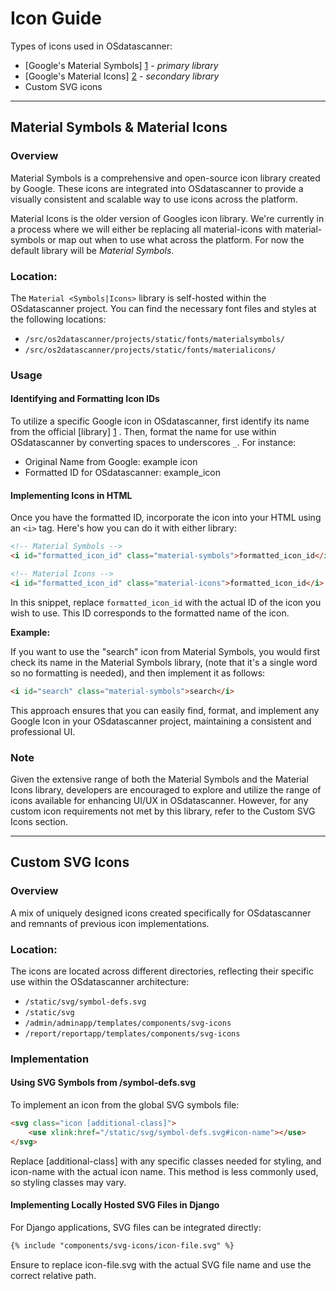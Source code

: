 # Icon Guide

Types of icons used in OSdatascanner:

- [Google's Material Symbols] [1] - *primary library*
- [Google's Material Icons] [2] - *secondary library*
- Custom SVG icons

***

## Material Symbols & Material Icons

### Overview

Material Symbols is a comprehensive and open-source icon library created by Google. These icons are integrated into OSdatascanner to provide a visually consistent and scalable way to use icons across the platform.

Material Icons is the older version of Googles icon library. We're currently in a process where we will either be replacing all material-icons with material-symbols or map out when to use what across the platform. For now the default library will be *Material Symbols*.

### Location:

The `Material <Symbols|Icons>` library is self-hosted within the OSdatascanner project. You can find the necessary font files and styles at the following locations: 

* `/src/os2datascanner/projects/static/fonts/materialsymbols/`
* `/src/os2datascanner/projects/static/fonts/materialicons/`

### Usage

#### Identifying and Formatting Icon IDs

To utilize a specific Google icon in OSdatascanner, first identify its name from the official [library] [1] . Then, format the name for use within OSdatascanner by converting spaces to underscores `_`. For instance:

- Original Name from Google: example icon
- Formatted ID for OSdatascanner: example_icon

#### Implementing Icons in HTML

Once you have the formatted ID, incorporate the icon into your HTML using an `<i>` tag. Here's how you can do it with either library:

``` html
<!-- Material Symbols -->
<i id="formatted_icon_id" class="material-symbols">formatted_icon_id</i>

<!-- Material Icons -->
<i id="formatted_icon_id" class="material-icons">formatted_icon_id</i>
```

In this snippet, replace `formatted_icon_id` with the actual ID of the icon you wish to use. This ID corresponds to the formatted name of the icon.

**Example:**

If you want to use the "search" icon from Material Symbols, you would first check its name in the Material Symbols library, (note that it's a single word so no formatting is needed), and then implement it as follows:

``` html
<i id="search" class="material-symbols">search</i>
```

This approach ensures that you can easily find, format, and implement any Google Icon in your OSdatascanner project, maintaining a consistent and professional UI.

### Note

Given the extensive range of both the Material Symbols and the Material Icons library, developers are encouraged to explore and utilize the range of icons available for enhancing UI/UX in OSdatascanner. However, for any custom icon requirements not met by this library, refer to the Custom SVG Icons section.

***


## Custom SVG Icons

### Overview

A mix of uniquely designed icons created specifically for OSdatascanner and remnants of previous icon implementations.

### Location:

The icons are located across different directories, reflecting their specific use within the OSdatascanner architecture:

- `/static/svg/symbol-defs.svg`
- `/static/svg`
- `/admin/adminapp/templates/components/svg-icons`
- `/report/reportapp/templates/components/svg-icons`

### Implementation 

#### Using SVG Symbols from /symbol-defs.svg

To implement an icon from the global SVG symbols file:

```html
<svg class="icon [additional-class]">
    <use xlink:href="/static/svg/symbol-defs.svg#icon-name"></use>
</svg>
```

Replace [additional-class] with any specific classes needed for styling, and icon-name with the actual icon name. This method is less commonly used, so styling classes may vary.


#### Implementing Locally Hosted SVG Files in Django

For Django applications, SVG files can be integrated directly:

``` html
{% include "components/svg-icons/icon-file.svg" %}
```

Ensure to replace icon-file.svg with the actual SVG file name and use the correct relative path.


<!-- LINKS -->
[1]: https://fonts.google.com/icons "Link to the library for Material Symbols"
[2]: https://fonts.google.com/icons?icon.set=Material+Icons "Link to the library for Material Icons"